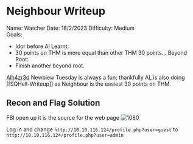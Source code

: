 
# Neighbour Writeup

Name: Watcher
Date:  18/2/2023
Difficulty: Medium  
Goals:  
- Idor before Al
Learnt:
- 30 points on THM is more equal than other THM 30 points...
Beyond Root:
- Finish another beyond root.

[Alh4zr3d](https://www.youtube.com/watch?v=MpJasg3IQNI) Newbiew Tuesday is always a fun; thankfully AL is also doing [[SQHell-Writeup]] as Neighbour is the easiest 30 points on THM. 

## Recon and Flag Solution

FBI open up it is the source for the web page 
![1080](fbiopenup.png)

Log in and change `http://10.10.116.124/profile.php?user=guest` to `http://10.10.116.124/profile.php?user=admin`